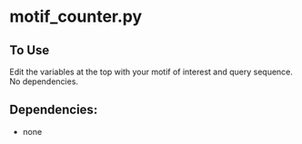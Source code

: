 # motif_counter.py


## To Use
Edit the variables at the top with your motif of interest and query sequence. No dependencies.

## Dependencies:
- none
